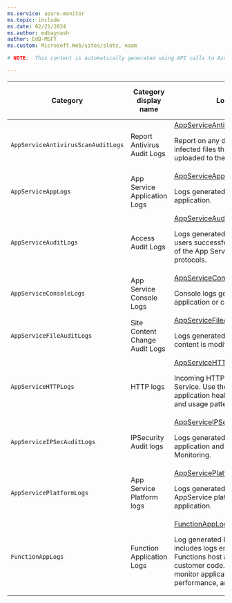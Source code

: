 ```yaml
---
ms.service: azure-monitor
ms.topic: include
ms.date: 02/21/2024
ms.author: edbaynash
author: EdB-MSFT
ms.custom: Microsoft.Web/sites/slots, naam

# NOTE:  This content is automatically generated using API calls to Azure. Any edits made on these files will be overwritten in the next run of the script. 

---
```

  
  
|Category|Category display name| Log table| [Supports basic log plan](/azure/azure-monitor/logs/basic-logs-configure?tabs=portal-1#compare-the-basic-and-analytics-log-data-plans)|[Supports ingestion-time transformation](/azure/azure-monitor/essentials/data-collection-transformations)| Example queries |Costs to export|
|---|---|---|---|---|---|---|
|`AppServiceAntivirusScanAuditLogs` |Report Antivirus Audit Logs |[AppServiceAntivirusScanAuditLogs](/azure/azure-monitor/reference/tables/appserviceantivirusscanauditlogs)<p>Report on any discovered virus or infected files that have been uploaded to their site.|No|Yes||No |
|`AppServiceAppLogs` |App Service Application Logs |[AppServiceAppLogs](/azure/azure-monitor/reference/tables/appserviceapplogs)<p>Logs generated through your application.|No|Yes|[Queries](/azure/azure-monitor/reference/queries/appserviceapplogs)|No |
|`AppServiceAuditLogs` |Access Audit Logs |[AppServiceAuditLogs](/azure/azure-monitor/reference/tables/appserviceauditlogs)<p>Logs generated when publishing users successfully log on via one of the App Service publishing protocols.|No|Yes|[Queries](/azure/azure-monitor/reference/queries/appserviceauditlogs)|No |
|`AppServiceConsoleLogs` |App Service Console Logs |[AppServiceConsoleLogs](/azure/azure-monitor/reference/tables/appserviceconsolelogs)<p>Console logs generated from application or container.|No|Yes|[Queries](/azure/azure-monitor/reference/queries/appserviceconsolelogs)|No |
|`AppServiceFileAuditLogs` |Site Content Change Audit Logs |[AppServiceFileAuditLogs](/azure/azure-monitor/reference/tables/appservicefileauditlogs)<p>Logs generated when app service content is modified.|No|Yes|[Queries](/azure/azure-monitor/reference/queries/appservicefileauditlogs)|No |
|`AppServiceHTTPLogs` |HTTP logs |[AppServiceHTTPLogs](/azure/azure-monitor/reference/tables/appservicehttplogs)<p>Incoming HTTP requests on App Service. Use these logs to monitor application health, performance and usage patterns.|No|Yes|[Queries](/azure/azure-monitor/reference/queries/appservicehttplogs)|No |
|`AppServiceIPSecAuditLogs` |IPSecurity Audit logs |[AppServiceIPSecAuditLogs](/azure/azure-monitor/reference/tables/appserviceipsecauditlogs)<p>Logs generated through your application and pushed to Azure Monitoring.|No|Yes||No |
|`AppServicePlatformLogs` |App Service Platform logs |[AppServicePlatformLogs](/azure/azure-monitor/reference/tables/appserviceplatformlogs)<p>Logs generated through AppService platform for your application.|No|Yes||No |
|`FunctionAppLogs` |Function Application Logs |[FunctionAppLogs](/azure/azure-monitor/reference/tables/functionapplogs)<p>Log generated by Function Apps. It includes logs emitted by the Functions host and logs emitted by customer code. Use these logs to monitor application health, performance, and behavior.|No|Yes|[Queries](/azure/azure-monitor/reference/queries/functionapplogs)|No |